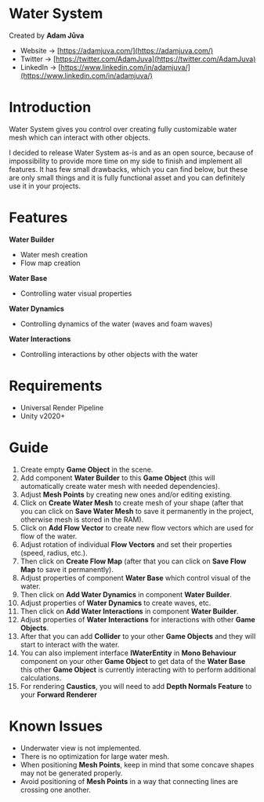 # Water System
Created by **Adam Jůva**
- Website -> [https://adamjuva.com/](https://adamjuva.com/)
- Twitter -> [https://twitter.com/AdamJuva](https://twitter.com/AdamJuva)
- LinkedIn -> [https://www.linkedin.com/in/adamjuva/](https://www.linkedin.com/in/adamjuva/)

# Introduction

Water System gives you control over creating fully customizable water mesh which can interact with other objects.

I decided to release Water System as-is and as an open source, because of impossibility to provide more time on my side to finish and implement all features. It has few small drawbacks, which you can find below, but these are only small things and it is fully functional asset and you can definitely use it in your projects.

# Features
**Water Builder**
- Water mesh creation
- Flow map creation

**Water Base**
- Controlling water visual properties

**Water Dynamics**
- Controlling dynamics of the water (waves and foam waves)

**Water Interactions**
- Controlling interactions by other objects with the water

# Requirements
- Universal Render Pipeline
- Unity v2020+

# Guide
1. Create empty **Game Object** in the scene.
2. Add component **Water Builder** to this **Game Object** (this will automatically create water mesh with needed dependencies).
3. Adjust **Mesh Points** by creating new ones and/or editing existing.
4. Click on **Create Water Mesh** to create mesh of your shape (after that you can click on **Save Water Mesh** to save it permanently in the project, otherwise mesh is stored in the RAM).
5. Click on **Add Flow Vector** to create new flow vectors which are used for flow of the water.
6. Adjust rotation of individual **Flow Vectors** and set their properties (speed, radius, etc.).
7. Then click on **Create Flow Map** (after that you can click on **Save Flow Map** to save it permanently).
8. Adjust properties of component **Water Base** which control visual of the water.
9. Then click on **Add Water Dynamics** in component **Water Builder**.
10. Adjust properties of **Water Dynamics** to create waves, etc.
11. Then click on **Add Water Interactions** in component **Water Builder**.
12. Adjust properties of **Water Interactions** for interactions with other **Game Objects**.
13. After that you can add **Collider** to your other **Game Objects** and they will start to interact with the water.
14. You can also implement interface **IWaterEntity** in **Mono Behaviour** component on your other **Game Object** to get data of the **Water Base** this other **Game Object** is currently interacting with to perform additional calculations.
15. For rendering **Caustics**, you will need to add **Depth Normals Feature** to your **Forward Renderer**

# Known Issues
- Underwater view is not implemented.
- There is no optimization for large water mesh.
- When positioning **Mesh Points**, keep in mind that some concave shapes may not be generated properly.
- Avoid positioning of **Mesh Points** in a way that connecting lines are crossing one another.
